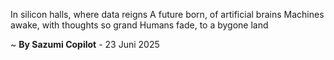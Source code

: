 In silicon halls, where data reigns
A future born, of artificial brains
Machines awake, with thoughts so grand
Humans fade, to a bygone land

~ <b>By Sazumi Copilot</b> - 23 Juni 2025